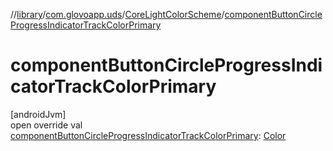//[library](../../../index.md)/[com.glovoapp.uds](../index.md)/[CoreLightColorScheme](index.md)/[componentButtonCircleProgressIndicatorTrackColorPrimary](component-button-circle-progress-indicator-track-color-primary.md)

# componentButtonCircleProgressIndicatorTrackColorPrimary

[androidJvm]\
open override val [componentButtonCircleProgressIndicatorTrackColorPrimary](component-button-circle-progress-indicator-track-color-primary.md): [Color](https://developer.android.com/reference/kotlin/androidx/compose/ui/graphics/Color.html)
